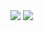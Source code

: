 <!--### Hi there 👋 -->

<img src="https://img.shields.io/badge/-A8B9CC?style=flat&logo=C&logoColor=black"/>
<img src="https://img.shields.io/badge/-00599C?style=flat&logo=C&logoColor=black"/>

<!--
**rmscjf2002/rmscjf2002** is a ✨ _special_ ✨ repository because its `README.md` (this file) appears on your GitHub profile.

Here are some ideas to get you started:

- 🔭 I’m currently working on ...
- 🌱 I’m currently learning ...
- 👯 I’m looking to collaborate on ...
- 🤔 I’m looking for help with ...
- 💬 Ask me about ...
- 📫 How to reach me: ...
- 😄 Pronouns: ...
- ⚡ Fun fact: ...
-->
